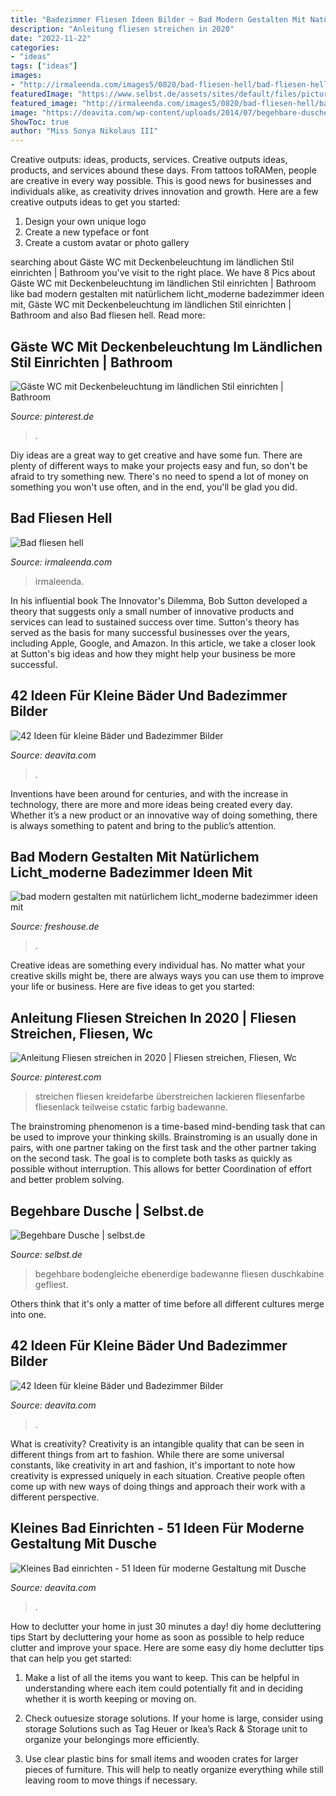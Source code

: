 ```yaml
---
title: "Badezimmer Fliesen Ideen Bilder ~ Bad Modern Gestalten Mit Natürlichem Licht_moderne Badezimmer Ideen Mit"
description: "Anleitung fliesen streichen in 2020"
date: "2022-11-22"
categories:
- "ideas"
tags: ["ideas"]
images:
- "http://irmaleenda.com/images5/0820/bad-fliesen-hell/bad-fliesen-hell-87_7.jpg"
featuredImage: "https://www.selbst.de/assets/sites/default/files/pictures/step_by_step_bauanleitung/begehbare-dusche-07.jpg"
featured_image: "http://irmaleenda.com/images5/0820/bad-fliesen-hell/bad-fliesen-hell-87_7.jpg"
image: "https://deavita.com/wp-content/uploads/2014/07/begehbare-dusche-gemauert-glastuer-blaue-beleuchtung.jpg"
ShowToc: true
author: "Miss Sonya Nikolaus III"
---
```



Creative outputs: ideas, products, services.
Creative outputs ideas, products, and services abound these days. From tattoos toRAMen, people are creative in every way possible. This is good news for businesses and individuals alike, as creativity drives innovation and growth. Here are a few creative outputs ideas to get you started:
1. Design your own unique logo
2. Create a new typeface or font
3. Create a custom avatar or photo gallery

	

		
searching about Gäste WC mit Deckenbeleuchtung im ländlichen Stil einrichten | Bathroom you've visit to the right place. We have 8 Pics about Gäste WC mit Deckenbeleuchtung im ländlichen Stil einrichten | Bathroom like bad modern gestalten mit natürlichem licht_moderne badezimmer ideen mit, Gäste WC mit Deckenbeleuchtung im ländlichen Stil einrichten | Bathroom and also Bad fliesen hell. Read more:
		
    
## Gäste WC Mit Deckenbeleuchtung Im Ländlichen Stil Einrichten | Bathroom

<img loading=lazy src="https://i.pinimg.com/736x/ee/e0/68/eee06836621e9db570ee9bf9cad1e5b5.jpg" onerror="this.onerror=null;this.src='https://tse4.mm.bing.net/th?id=OIP.Fvu6XTvt4CMsLey5qVC1QwHaLV&amp;pid=15.1';" alt="Gäste WC mit Deckenbeleuchtung im ländlichen Stil einrichten | Bathroom">

_Source: pinterest.de_

>. 

	

Diy ideas are a great way to get creative and have some fun. There are plenty of different ways to make your projects easy and fun, so don't be afraid to try something new. There's no need to spend a lot of money on something you won't use often, and in the end, you'll be glad you did.

    
## Bad Fliesen Hell

<img loading=lazy src="http://irmaleenda.com/images5/0820/bad-fliesen-hell/bad-fliesen-hell-87_7.jpg" onerror="this.onerror=null;this.src='https://tse3.mm.bing.net/th?id=OIP.wMVHXwjffzn_v9lWWJgy-QAAAA&amp;pid=15.1';" alt="Bad fliesen hell">

_Source: irmaleenda.com_

>irmaleenda. 

	

In his influential book The Innovator's Dilemma, Bob Sutton developed a theory that suggests only a small number of innovative products and services can lead to sustained success over time. Sutton's theory has served as the basis for many successful businesses over the years, including Apple, Google, and Amazon. In this article, we take a closer look at Sutton's big ideas and how they might help your business be more successful.

    
## 42 Ideen Für Kleine Bäder Und Badezimmer Bilder

<img loading=lazy src="http://deavita.com/wp-content/uploads/2014/09/ideen-kleine-bader-schmales-badezimmer-dusche-beige-bodenfliesen.jpg" onerror="this.onerror=null;this.src='https://tse3.mm.bing.net/th?id=OIP.FhUkd2SqRYnhw7yWz2UXbgHaLp&amp;pid=15.1';" alt="42 Ideen für kleine Bäder und Badezimmer Bilder">

_Source: deavita.com_

>. 

	

Inventions have been around for centuries, and with the increase in technology, there are more and more ideas being created every day. Whether it’s a new product or an innovative way of doing something, there is always something to patent and bring to the public’s attention.

    
## Bad Modern Gestalten Mit Natürlichem Licht_moderne Badezimmer Ideen Mit

<img loading=lazy src="https://cdn.freshouse.de/uploads/2016/03/bad-modern-gestalten-mit-natürlichem-licht_moderne-badezimmer-ideen-mit-glastrennwand-zwischen-dusche-und-waschtischanlage-e1457714213745.jpg" onerror="this.onerror=null;this.src='https://tse2.mm.bing.net/th?id=OIP.bGT9yV4nIK9L5m-9lwzglgHaK0&amp;pid=15.1';" alt="bad modern gestalten mit natürlichem licht_moderne badezimmer ideen mit">

_Source: freshouse.de_

>. 

	

Creative ideas are something every individual has. No matter what your creative skills might be, there are always ways you can use them to improve your life or business. Here are five ideas to get you started: 

    
## Anleitung Fliesen Streichen In 2020 | Fliesen Streichen, Fliesen, Wc

<img loading=lazy src="https://i.pinimg.com/736x/57/65/bd/5765bd08209174ddcf5fe97b43c82623.jpg" onerror="this.onerror=null;this.src='https://tse2.mm.bing.net/th?id=OIP.cojQ_lhSNqko4oFo20zBTwHaJ4&amp;pid=15.1';" alt="Anleitung Fliesen streichen in 2020 | Fliesen streichen, Fliesen, Wc">

_Source: pinterest.com_

>streichen fliesen kreidefarbe überstreichen lackieren fliesenfarbe fliesenlack teilweise cstatic farbig badewanne. 

	

The brainstroming phenomenon is a time-based mind-bending task that can be used to improve your thinking skills. Brainstroming is an usually done in pairs, with one partner taking on the first task and the other partner taking on the second task. The goal is to complete both tasks as quickly as possible without interruption. This allows for better Coordination of effort and better problem solving.

    
## Begehbare Dusche | Selbst.de

<img loading=lazy src="https://www.selbst.de/assets/sites/default/files/pictures/step_by_step_bauanleitung/begehbare-dusche-07.jpg" onerror="this.onerror=null;this.src='https://tse2.mm.bing.net/th?id=OIP.6qb_MGvhk0vwgj94QFUlmwHaKx&amp;pid=15.1';" alt="Begehbare Dusche | selbst.de">

_Source: selbst.de_

>begehbare bodengleiche ebenerdige badewanne fliesen duschkabine gefliest. 

	

Others think that it's only a matter of time before all different cultures merge into one.

    
## 42 Ideen Für Kleine Bäder Und Badezimmer Bilder

<img loading=lazy src="http://deavita.com/wp-content/uploads/2014/09/kleines-bad-waschtisch-holz-runder-aufsatzbecken-spiegel-hinterbeleuchtung.jpg" onerror="this.onerror=null;this.src='https://tse1.mm.bing.net/th?id=OIP.wZiR_7j4ks6Awk0En7YapQHaLH&amp;pid=15.1';" alt="42 Ideen für kleine Bäder und Badezimmer Bilder">

_Source: deavita.com_

>. 

	

What is creativity?
Creativity is an intangible quality that can be seen in different things from art to fashion. While there are some universal constants, like creativity in art and fashion, it's important to note how creativity is expressed uniquely in each situation. Creative people often come up with new ways of doing things and approach their work with a different perspective.

    
## Kleines Bad Einrichten - 51 Ideen Für Moderne Gestaltung Mit Dusche

<img loading=lazy src="https://deavita.com/wp-content/uploads/2014/07/begehbare-dusche-gemauert-glastuer-blaue-beleuchtung.jpg" onerror="this.onerror=null;this.src='https://tse2.mm.bing.net/th?id=OIP.R8_gQ1wMV-5J1qELhsth-AHaK3&amp;pid=15.1';" alt="Kleines Bad einrichten - 51 Ideen für moderne Gestaltung mit Dusche">

_Source: deavita.com_

>. 

	

How to declutter your home in just 30 minutes a day!
diy home decluttering tips
Start by decluttering your home as soon as possible to help reduce clutter and improve your space. Here are some easy diy home declutter tips that can help you get started:

1. Make a list of all the items you want to keep. This can be helpful in understanding where each item could potentially fit and in deciding whether it is worth keeping or moving on.

2. Check outuesize storage solutions. If your home is large, consider using storage Solutions such as Tag Heuer or Ikea’s Rack & Storage unit to organize your belongings more efficiently.

3. Use clear plastic bins for small items and wooden crates for larger pieces of furniture. This will help to neatly organize everything while still leaving room to move things if necessary. 


